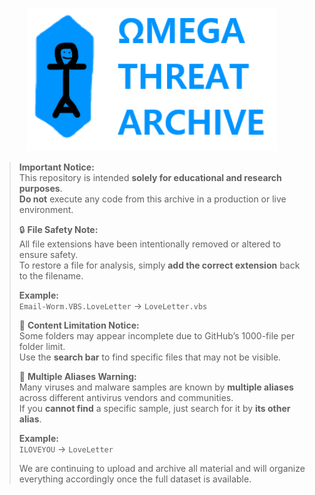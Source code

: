 <p align="center">
  <img src="https://raw.githubusercontent.com/Ethereal-Organization/.github/7bbe128d0eb4f896e0f5e8986117a78881537cb8/ota.png" alt="Omega Threat Archive" width="400" />
</p>

> **Important Notice:**  
> This repository is intended **solely for educational and research purposes**.  
> **Do not** execute any code from this archive in a production or live environment.  
>  
> 🔒 **File Safety Note:**  
> All file extensions have been intentionally removed or altered to ensure safety.  
> To restore a file for analysis, simply **add the correct extension** back to the filename.  
>  
> **Example:**  
> `Email-Worm.VBS.LoveLetter` → `LoveLetter.vbs`  
>  
> 📁 **Content Limitation Notice:**  
> Some folders may appear incomplete due to GitHub’s 1000-file per folder limit.  
> Use the **search bar** to find specific files that may not be visible.  
>  
> 🧬 **Multiple Aliases Warning:**  
> Many viruses and malware samples are known by **multiple aliases** across different antivirus vendors and communities.  
> If you **cannot find** a specific sample, just search for it by **its other alias**.  
>  
> **Example:**  
> `ILOVEYOU` → `LoveLetter`  
>  
> We are continuing to upload and archive all material and will organize everything accordingly once the full dataset is available.
